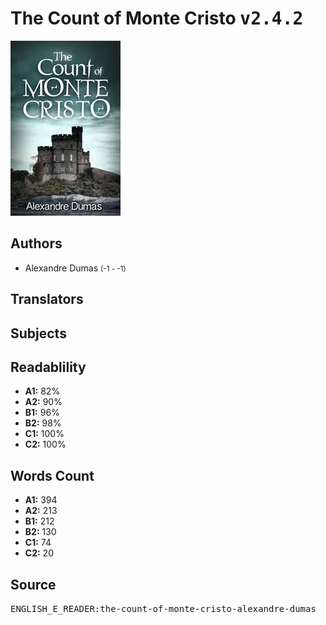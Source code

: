# The Count of Monte Cristo <kbd>v2.4.2</kbd>

![](./cover.medium.jpg "")

## Authors


 - Alexandre Dumas <small>(-1 - -1)</small>

## Translators



## Subjects



## Readablility


 - **A1:** 82%
 - **A2:** 90%
 - **B1:** 96%
 - **B2:** 98%
 - **C1:** 100%
 - **C2:** 100%

## Words Count


 - **A1:** 394
 - **A2:** 213
 - **B1:** 212
 - **B2:** 130
 - **C1:** 74
 - **C2:** 20

## Source


<kbd>ENGLISH_E_READER:the-count-of-monte-cristo-alexandre-dumas</kbd>
